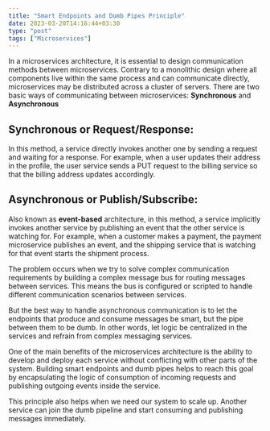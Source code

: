 ```yaml
---
title: "Smart Endpoints and Dumb Pipes Principle"
date: 2023-03-20T14:16:44+03:30
type: "post"
tags: ["Microservices"]
---
```


In a microservices architecture, it is essential to design communication methods between microservices. Contrary to a monolithic design where all components live within the same process and can communicate directly, microservices may be distributed across a cluster of servers. There are two basic ways of communicating between microservices: **Synchronous** and **Asynchronous**



**Synchronous or Request/Response:** 
---
In this method, a service directly invokes another one by sending a request and waiting for a response. For example, when a user updates their address in the profile, the user service sends a PUT request to the billing service so that the billing address updates accordingly.

**Asynchronous or Publish/Subscribe:** 
---
Also known as **event-based** architecture, in this method, a service implicitly invokes another service by publishing an event that the other service is watching for. For example, when a customer makes a payment, the payment microservice publishes an event, and the shipping service that is watching for that event starts the shipment process. 

The problem occurs when we try to solve complex communication requirements by building a complex message bus for routing messages between services. This means the bus is configured or scripted to handle different communication scenarios between services. 

But the best way to handle asynchronous communication is to let the endpoints that produce and consume messages be smart, but the pipe between them to be dumb. In other words, let logic be centralized in the services and refrain from complex messaging services. 

One of the main benefits of the microservices architecture is the ability to develop and deploy each service without conflicting with other parts of the system. Building smart endpoints and dumb pipes helps to reach this goal by encapsulating the logic of consumption of incoming requests and publishing outgoing events inside the service. 

This principle also helps when we need our system to scale up. Another service can join the dumb pipeline and start consuming and publishing messages immediately.